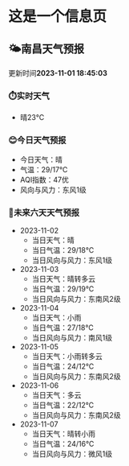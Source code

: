 # 这是一个信息页 
## 🌤️**南昌**天气预报
更新时间**2023-11-01 18:45:03**
### ⏱️实时天气
- 晴23℃
### 😊今日天气预报
- 今日天气：晴
- 气温：29/17℃
- AQI指数：47优
- 风向与风力：东风1级
### 🤩未来六天天气预报
- 2023-11-02
  - 当日天气：晴
  - 当日气温：29/18℃
  - 当日风向与风力：东风1级
- 2023-11-03
  - 当日天气：晴转多云
  - 当日气温：29/19℃
  - 当日风向与风力：东南风2级
- 2023-11-04
  - 当日天气：小雨
  - 当日气温：27/18℃
  - 当日风向与风力：南风1级
- 2023-11-05
  - 当日天气：小雨转多云
  - 当日气温：24/12℃
  - 当日风向与风力：东南风2级
- 2023-11-06
  - 当日天气：多云
  - 当日气温：22/12℃
  - 当日风向与风力：东南风2级
- 2023-11-07
  - 当日天气：晴转小雨
  - 当日气温：24/16℃
  - 当日风向与风力：微风1级

